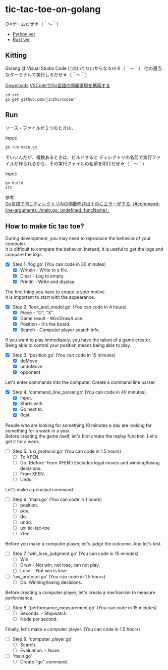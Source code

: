 # tic-tac-toe-on-golang

○×ゲームだぜ☆（＾～＾）

* [Python ver](https://github.com/muzudho/tic-tac-toe-on-python)
* [Rust ver](https://github.com/muzudho/tic-tac-toe)

## Kitting

Golang は Visual Studio Code に向いてないからな☆ｍ９（＾～＾） 他の適当なターミナルで実行しろだぜ☆（＾～＾）  

[Downloads](https://golang.org/dl/)
[VSCodeでGo言語の開発環境を構築する](https://qiita.com/melty_go/items/c977ba594efcffc8b567)

```shell
cd src
go get github.com/jinzhu/copier
```

## Run

ソース・ファイルが１つのときは、  

Input:  

```shell
go run main.go
```

でいいんだが、複数あるときは、ビルドすると ディレクトリの名前で実行ファイルが作られるから、その実行ファイルの名前を叩けだぜ☆（＾～＾）  

Input:  

```shell
go build
src
```

参考:  
[Go言語で同じディレクトリ内の関数呼び出すのにエラーがでる（#command-line-arguments ./main.go: undefined: funcName）](https://qiita.com/kosukeKK/items/abb208fd0bbd3744ddfb)

## How to make tic tac toe?

During development, you may need to reproduce the behavior of your computer.  
It is difficult to compare the behavior. Instead, it is useful to get the logs and compare the logs.  

* [x] Step 1. 'log.go' (You can code in 30 minutes)
  * [x] Writeln - Write to a file.
  * [x] Clear - Log to empty.
  * [x] Println - Write and display.

The first thing you have to create is your motive.  
It is important to start with the appearance.  

* [x] Step 2. 'look_and_model.go' (You can code in 4 hours)
  * [x] Piece - "O", "X".
  * [x] Game result - Win/Draw/Lose.
  * [x] Position - It's the board.
  * [x] Search - Computer player search info.

If you want to play immediately, you have the talent of a game creator.  
Being able to control your position means being able to play.  

* [x] Step 3. 'position.go' (You can code in 15 minutes)
  * [x] doMove
  * [x] undoMove
  * [x] opponent

Let's enter commands into the computer. Create a command line parser.  

* [x] Step 4. 'command_line_parser.go' (You can code in 40 minutes)
  * [x] Input.
  * [x] Starts with.
  * [x] Go next to.
  * [x] Rest.

People who are looking for something 10 minutes a day are looking for something for a week in a year.  
Before creating the game itself, let's first create the replay function. Let's get it for a week.  

* [ ] Step 5. 'uxi_protocol.go' (You can code in 1.5 hours)
  * [ ] To XFEN.
  * [ ] Do. (Before 'From XFEN') Excludes legal moves and winning/losing decisions.
  * [ ] From XFEN.
  * [ ] Undo.

Let's make a principal command.  

* [ ] Step 6. 'main.go' (You can code in 1 hours)
  * [ ] position.
  * [ ] pos.
  * [ ] do.
  * [ ] undo.
  * [ ] uxi tic-tac-toe
  * [ ] xfen.

Before you make a computer player, let's judge the outcome. And let's test.  

* [ ] Step 7. 'win_lose_judgment.go' (You can code in 15 minutes)
  * [ ] Win.
  * [ ] Draw - Not win, not lose, can not play.
  * [ ] Lose. - Not win is lose.
* [ ] 'uxi_protocol.go' (You can code in 1.5 hours)
  * [ ] Do. Winning/losing decisions.

Before creating a computer player, let's create a mechanism to measure performance.  

* [ ] Step 8. 'performance_measurement.go' (You can code in 15 minutes)
  * [ ] Seconds. - Stopwatch.
  * [ ] Node per second.

Finally, let's make a computer player. (You can code in 1.5 hours)  

* [ ] Step 9. 'computer_player.go'
  * [ ] Search.
  * [ ] Evaluation. - None.
* [ ] 'main.go'
  * [ ] Create "go" command.
